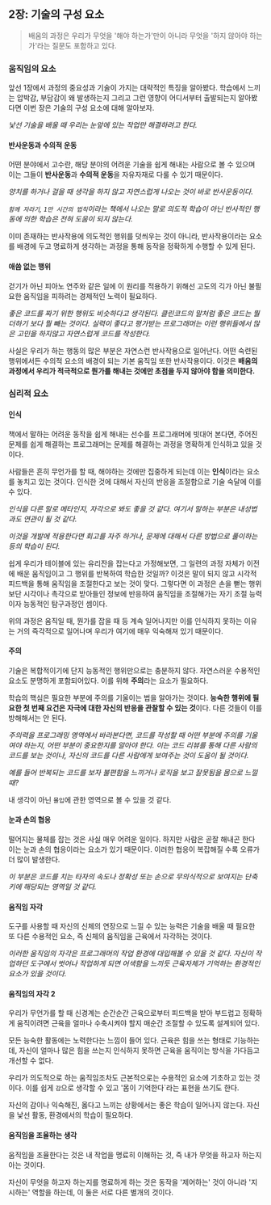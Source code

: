 ## 2장: 기술의 구성 요소

> 배움의 과정은 우리가 무엇을 '해야 하는가'만이 아니라 무엇을 '하지 않아야 하는가'라는 질문도 포함하고 있다.

### 움직임의 요소

앞선 1장에서 과정의 중요성과 기술이 가지는 대략적인 특징을 알아봤다. 학습에서 느끼는 압박감, 부담감이 왜 발생하는지 그리고 그런 영향이 어디서부터 출발되는지 알아봤다면 이번 장은 기술의 구성 요소에 대해 알아보자.

*낯선 기술을 배울 때 우리는 눈앞에 있는 작업만 해결하려고 한다.*

#### 반사운동과 수의적 운동

어떤 분야에서 고수란, 해당 분야의 어려운 기술을 쉽게 해내는 사람으로 볼 수 있으며 이는 그들이 **반사운동**과 **수의적 운동**을 자유자재로 다룰 수 있기 때문이다.

*양치를 하거나 걸을 때 생각을 하지 않고 자연스럽게 나오는 것이 바로 반사운동이다.*

*`함께 자라기`, `1만 시간의 법칙`이라는 책에서 나오는 말로 의도적 학습이 아닌 반사적인 행동에 의한 학습은 전혀 도움이 되지 않는다.*

이미 존재하는 반사작용에 의도적인 행위를 덧씌우는 것이 아니라, 반사작용이라는 요소를 배경에 두고 명료하게 생각하는 과정을 통해 동작을 정확하게 수행할 수 있게 된다.

#### 애씀 없는 행위

걷기가 아닌 피아노 연주와 같은 일에 이 원리를 적용하기 위해선 고도의 긱가 아닌 불필요한 움직임을 피하려는 경제적인 노력이 필요하다.

*좋은 코드를 짜기 위한 행위도 비슷하다고 생각된다. 클린코드의 말처럼 좋은 코드는 뭘 더하기 보다 뭘 빼는 것이다. 실력이 좋다고 평가받는 프로그래머는 이런 행위들에서 많은 고민을 하지않고 자연스럽게 코드를 작성한다.*

사실은 우리가 하는 행동의 많은 부분은 자연스런 반사작용으로 일어난다. 어떤 숙련된 행위에서든 수의적 요소의 배경이 되는 기본 움직임 또한 반사작용이다. 이것은 **배움의 과정에서 우리가 적극적으로 뭔가를 해내는 것에만 초점을 두지 않아야 함을 의미한다.**

### 심리적 요소

#### 인식

책에서 말하는 어려운 동작을 쉽게 해내는 선수를 프로그래머에 빗대어 본다면, 주어진 문제를 쉽게 해결하는 프로그래머는 문제를 해결하는 과정을 명확하게 인식하고 있을 것이다.

사람들은 흔히 무언가를 할 때, 해야하는 것에만 집중하게 되는데 이는 **인식**이라는 요소를 놓치고 있는 것이다. 인식한 것에 대해서 자신의 반응을 조절함으로 기술 숙달에 이를 수 있다.

*인식을 다른 말로 메타인지, 자각으로 봐도 좋을 것 같다. 여기서 말하는 부분은 내성법과도 연관이 될 것 같다.*

*이것을 개발에 적용한다면 회고를 자주 하거나, 문제에 대해서 다른 방법으로 풀이하는 등의 학습이 된다.*

쉽게 우리가 테이블에 있는 유리잔을 잡는다고 가정해보면, 그 일련의 과정 자체가 이전에 배운 움직임이고 그 행위를 반복하여 학습한 것일까? 이것은 말이 되지 않고 시각적 피드백을 통해 움직임을 조절한다고 보는 것이 맞다. 그렇다면 이 과정은 손을 뻗는 행위보단 시각이나 촉각으로 받아들인 정보에 반응하여 움직임을 조절해가는 자기 조절 능력이자 능동적인 탐구과정인 셈이다.

위의 과정은 움직일 때, 뭔가를 잡을 때 등 계속 일어나지만 이를 인식하지 못하는 이유는 거의 즉각적으로 일어나며 우리가 여기에 매우 익숙해져 있기 때문이다.

#### 주의

기술은 복합적이기에 단지 능동적인 행위만으로는 충분하지 않다. 자연스러운 수용적인 요소도 분명하게 포함되어있다. 이를 위해 **주의**라는 요소가 필요하다.

학습의 핵심은 필요한 부분에 주의를 기울이는 법을 알아가는 것이다. **능숙한 행위에 필요한 첫 번째 요건은 자극에 대한 자신의 반응을 관찰할 수 있는 것**이다. 다른 것들이 이를 방해해서는 안 된다.

*주의력을 프로그래밍 영역에서 바라본다면, 코드를 작성할 때 어떤 부분에 주의를 기울여야 하는지, 어떤 부분이 중요한지를 알아야 한다. 이는 코드 리뷰를 통해 다른 사람의 코드를 보는 것이나, 자신의 코드를 다른 사람에게 보여주는 것이 도움이 될 것이다.*

*예를 들어 반복되는 코드를 보자 불편함을 느끼거나 로직을 보고 잘못됨을 몸으로 느낄 때?*

내 생각이 아닌 `몰입`에 관한 영역으로 볼 수 있을 것 같다.

#### 눈과 손의 협응

떨어지는 물체를 잡는 것은 사실 매우 어려운 일이다. 하지만 사람은 곧잘 해내곤 한다 이는 눈과 손의 협응이라는 요소가 있기 때문이다. 이러한 협응이 복잡해질 수록 오류가 더 많이 발생한다.

*이 부분은 코드를 치는 타자의 속도나 정확성 또는 손으로 무의식적으로 보여지는 단축키에 해당되는 영역일 것 같다.*

#### 움직임 자각

도구를 사용할 때 자신의 신체의 연장으로 느낄 수 있는 능력은 기술을 배울 때 필요한 또 다른 수용적인 요소, 즉 신체의 움직임을 근육에서 자각하는 것이다.

*이러한 움직임의 자각은 프로그래머의 작업 환경에 대입해볼 수 있을 것 같다. 자신이 작업하던 도구에서 벗어나 작업하게 되면 어색함을 느끼듯 근육자체가 기억하는 환경적인 요소가 있을 것이다.*

#### 움직임의 자각 2

우리가 무언가를 할 때 신경계는 순간순간 근육으로부터 피드백을 받아 부드럽고 정확하게 움직이려면 근육을 얼마나 수축시켜야 할지 매순간 조절할 수 있도록 설계되어 있다.

모든 능숙한 활동에는 노력한다는 느낌이 들어 있다. 근육은 힘을 쓰는 형태로 기능하는데, 자신이 얼마나 많은 힘을 쓰는지 인식하지 못하면 근육을 움직이는 방식을 가다듬고 개선할 수 없다.

우리가 의도적으로 하는 움직임조차도 근본적으로는 수용적인 요소에 기초하고 있는 것이다. 이를 쉽게 `감`으로 생각할 수 있고 '몸이 기억한다`라는 표현을 쓰기도 한다.

자신의 감이나 익숙해진, 옳다고 느끼는 상황에서는 좋은 학습이 일어나지 않는다. 자신을 낯선 활동, 환경에서의 학습이 필요하다.

#### 움직임을 조율하는 생각

움직임을 조율한다는 것은 내 작업을 명료히 이해하는 것, 즉 내가 무엇을 하고자 하는지 아는 것이다.

자신이 무엇을 하고자 하는지를 명료하게 하는 것은 동작을 '제어하는' 것이 아니라 '지시하는' 역할을 하는데, 이 둘은 서로 다른 별개의 것이다.
